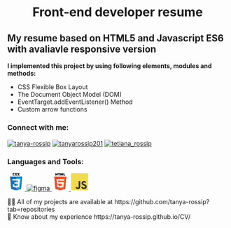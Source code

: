 <h1 align="center">Front-end developer resume</h1>

<h2>My resume based on HTML5 and Javascript ES6 with avaliavle responsive version</h2>

**I implemented this project by using following elements, modules and methods:**
- CSS Flexible Box Layout
- The Document Object Model (DOM)
- EventTarget.addEventListener() Method
- Custom arrow functions

<h3 align="left">Connect with me:</h3>
<p align="left">
<a href="https://linkedin.com/in/tanya-rossip" target="blank"><img align="center" src="https://raw.githubusercontent.com/rahuldkjain/github-profile-readme-generator/master/src/images/icons/Social/linked-in-alt.svg" alt="tanya-rossip" height="30" width="40" /></a>
<a href="https://fb.com/tanyarossip201" target="blank"><img align="center" src="https://raw.githubusercontent.com/rahuldkjain/github-profile-readme-generator/master/src/images/icons/Social/facebook.svg" alt="tanyarossip201" height="30" width="40" /></a>
  <a href="https://twitter.com/tetiana_rossip" target="blank"><img align="center" src="https://raw.githubusercontent.com/rahuldkjain/github-profile-readme-generator/master/src/images/icons/Social/twitter.svg" alt="tetiana_rossip" height="30" width="40" /></a>
</p>

<h3 align="left">Languages and Tools:</h3>
<p align="left"> <a href="https://www.w3schools.com/css/" target="_blank" rel="noreferrer"> <img src="https://raw.githubusercontent.com/devicons/devicon/master/icons/css3/css3-original-wordmark.svg" alt="css3" width="40" height="40"/> </a> <a href="https://www.figma.com/" target="_blank" rel="noreferrer"> <img src="https://www.vectorlogo.zone/logos/figma/figma-icon.svg" alt="figma" width="40" height="40"/> </a> <a href="https://www.w3.org/html/" target="_blank" rel="noreferrer"> <img src="https://raw.githubusercontent.com/devicons/devicon/master/icons/html5/html5-original-wordmark.svg" alt="html5" width="40" height="40"/> </a> <a href="https://developer.mozilla.org/en-US/docs/Web/JavaScript" target="_blank" rel="noreferrer"> <img src="https://raw.githubusercontent.com/devicons/devicon/master/icons/javascript/javascript-original.svg" alt="javascript" width="40" height="40"/> </a>  </p>
👨‍💻 All of my projects are available at https://github.com/tanya-rossip?tab=repositories </br>
📄 Know about my experience https://tanya-rossip.github.io/CV/
